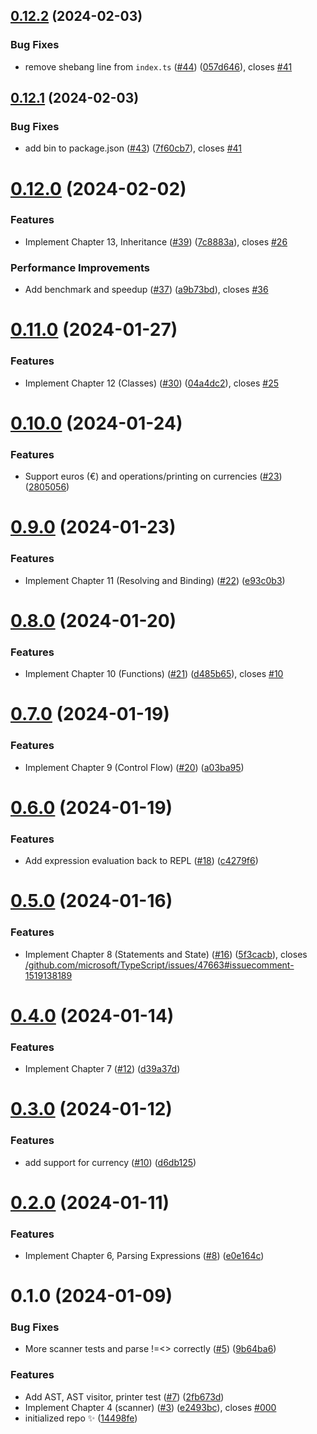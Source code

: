 ## [0.12.2](https://github.com/danvk/gravlax/compare/0.12.1...0.12.2) (2024-02-03)

### Bug Fixes

- remove shebang line from `index.ts` ([#44](https://github.com/danvk/gravlax/issues/44)) ([057d646](https://github.com/danvk/gravlax/commit/057d64685134ff234e3e340cd68580c1ccb478c8)), closes [#41](https://github.com/danvk/gravlax/issues/41)

## [0.12.1](https://github.com/danvk/gravlax/compare/0.12.0...0.12.1) (2024-02-03)

### Bug Fixes

- add bin to package.json ([#43](https://github.com/danvk/gravlax/issues/43)) ([7f60cb7](https://github.com/danvk/gravlax/commit/7f60cb7185d40dc57f092d21521122548aee4c6a)), closes [#41](https://github.com/danvk/gravlax/issues/41)

# [0.12.0](https://github.com/danvk/gravlax/compare/0.11.0...0.12.0) (2024-02-02)

### Features

- Implement Chapter 13, Inheritance ([#39](https://github.com/danvk/gravlax/issues/39)) ([7c8883a](https://github.com/danvk/gravlax/commit/7c8883aa72338b8175c3e83d1c6ad645783b9a63)), closes [#26](https://github.com/danvk/gravlax/issues/26)

### Performance Improvements

- Add benchmark and speedup ([#37](https://github.com/danvk/gravlax/issues/37)) ([a9b73bd](https://github.com/danvk/gravlax/commit/a9b73bd4163c499fe10c1184817c1121689c4436)), closes [#36](https://github.com/danvk/gravlax/issues/36)

# [0.11.0](https://github.com/danvk/gravlax/compare/0.10.0...0.11.0) (2024-01-27)

### Features

- Implement Chapter 12 (Classes) ([#30](https://github.com/danvk/gravlax/issues/30)) ([04a4dc2](https://github.com/danvk/gravlax/commit/04a4dc27ffb0ed44607d4d91a1b9ff168030dfda)), closes [#25](https://github.com/danvk/gravlax/issues/25)

# [0.10.0](https://github.com/danvk/gravlax/compare/0.9.0...0.10.0) (2024-01-24)

### Features

- Support euros (€) and operations/printing on currencies ([#23](https://github.com/danvk/gravlax/issues/23)) ([2805056](https://github.com/danvk/gravlax/commit/2805056b9886349c6afebd17986dfee57c425e6a))

# [0.9.0](https://github.com/danvk/gravlax/compare/0.8.0...0.9.0) (2024-01-23)

### Features

- Implement Chapter 11 (Resolving and Binding) ([#22](https://github.com/danvk/gravlax/issues/22)) ([e93c0b3](https://github.com/danvk/gravlax/commit/e93c0b3942788f462bb3f05d4b6a3b821b621d99))

# [0.8.0](https://github.com/danvk/gravlax/compare/0.7.0...0.8.0) (2024-01-20)

### Features

- Implement Chapter 10 (Functions) ([#21](https://github.com/danvk/gravlax/issues/21)) ([d485b65](https://github.com/danvk/gravlax/commit/d485b65d3f536b00d34759e2cadb0e9b18b0f50f)), closes [#10](https://github.com/danvk/gravlax/issues/10)

# [0.7.0](https://github.com/danvk/gravlax/compare/0.6.0...0.7.0) (2024-01-19)

### Features

- Implement Chapter 9 (Control Flow) ([#20](https://github.com/danvk/gravlax/issues/20)) ([a03ba95](https://github.com/danvk/gravlax/commit/a03ba9570d9b7031a20a91281655bdd99904cbf6))

# [0.6.0](https://github.com/danvk/gravlax/compare/0.5.0...0.6.0) (2024-01-19)

### Features

- Add expression evaluation back to REPL ([#18](https://github.com/danvk/gravlax/issues/18)) ([c4279f6](https://github.com/danvk/gravlax/commit/c4279f65b43ab765c40bdc977b0565125a572047))

# [0.5.0](https://github.com/danvk/gravlax/compare/0.4.0...0.5.0) (2024-01-16)

### Features

- Implement Chapter 8 (Statements and State) ([#16](https://github.com/danvk/gravlax/issues/16)) ([5f3cacb](https://github.com/danvk/gravlax/commit/5f3cacb0b718d28447f1c78ff90b12d27da6e7e4)), closes [/github.com/microsoft/TypeScript/issues/47663#issuecomment-1519138189](https://github.com//github.com/microsoft/TypeScript/issues/47663/issues/issuecomment-1519138189)

# [0.4.0](https://github.com/danvk/gravlax/compare/0.3.0...0.4.0) (2024-01-14)

### Features

- Implement Chapter 7 ([#12](https://github.com/danvk/gravlax/issues/12)) ([d39a37d](https://github.com/danvk/gravlax/commit/d39a37d1cafa9063a8bc7d54f19d6f719b268be3))

# [0.3.0](https://github.com/danvk/gravlax/compare/0.2.0...0.3.0) (2024-01-12)

### Features

- add support for currency ([#10](https://github.com/danvk/gravlax/issues/10)) ([d6db125](https://github.com/danvk/gravlax/commit/d6db125f181129b35bc0179247a94eb2ec7b4e0d))

# [0.2.0](https://github.com/danvk/gravlax/compare/0.1.0...0.2.0) (2024-01-11)

### Features

- Implement Chapter 6, Parsing Expressions ([#8](https://github.com/danvk/gravlax/issues/8)) ([e0e164c](https://github.com/danvk/gravlax/commit/e0e164c141d396e2331bee5b7dd49a1b4e0baeac))

# 0.1.0 (2024-01-09)

### Bug Fixes

- More scanner tests and parse !=<> correctly ([#5](https://github.com/danvk/gravlax/issues/5)) ([9b64ba6](https://github.com/danvk/gravlax/commit/9b64ba64fbd977d608d51ac79f768ad60c9051e2))

### Features

- Add AST, AST visitor, printer test ([#7](https://github.com/danvk/gravlax/issues/7)) ([2fb673d](https://github.com/danvk/gravlax/commit/2fb673d8929c459499e20dca3993b03432eb3015))
- Implement Chapter 4 (scanner) ([#3](https://github.com/danvk/gravlax/issues/3)) ([e2493bc](https://github.com/danvk/gravlax/commit/e2493bc56d7ff13aafd4943bd0cf9c80d323feb7)), closes [#000](https://github.com/danvk/gravlax/issues/000)
- initialized repo ✨ ([14498fe](https://github.com/danvk/gravlax/commit/14498fe342ef9aa4e30fda770693cf1e051c7851))
